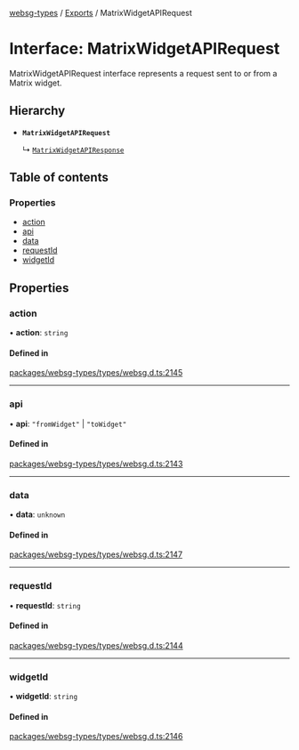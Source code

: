[websg-types](../README.md) / [Exports](../modules.md) / MatrixWidgetAPIRequest

# Interface: MatrixWidgetAPIRequest

MatrixWidgetAPIRequest interface represents a request sent to or from a Matrix widget.

## Hierarchy

- **`MatrixWidgetAPIRequest`**

  ↳ [`MatrixWidgetAPIResponse`](MatrixWidgetAPIResponse.md)

## Table of contents

### Properties

- [action](MatrixWidgetAPIRequest.md#action)
- [api](MatrixWidgetAPIRequest.md#api)
- [data](MatrixWidgetAPIRequest.md#data)
- [requestId](MatrixWidgetAPIRequest.md#requestid)
- [widgetId](MatrixWidgetAPIRequest.md#widgetid)

## Properties

### action

• **action**: `string`

#### Defined in

[packages/websg-types/types/websg.d.ts:2145](https://github.com/matrix-org/thirdroom/blob/1005fb3d/packages/websg-types/types/websg.d.ts#L2145)

___

### api

• **api**: ``"fromWidget"`` \| ``"toWidget"``

#### Defined in

[packages/websg-types/types/websg.d.ts:2143](https://github.com/matrix-org/thirdroom/blob/1005fb3d/packages/websg-types/types/websg.d.ts#L2143)

___

### data

• **data**: `unknown`

#### Defined in

[packages/websg-types/types/websg.d.ts:2147](https://github.com/matrix-org/thirdroom/blob/1005fb3d/packages/websg-types/types/websg.d.ts#L2147)

___

### requestId

• **requestId**: `string`

#### Defined in

[packages/websg-types/types/websg.d.ts:2144](https://github.com/matrix-org/thirdroom/blob/1005fb3d/packages/websg-types/types/websg.d.ts#L2144)

___

### widgetId

• **widgetId**: `string`

#### Defined in

[packages/websg-types/types/websg.d.ts:2146](https://github.com/matrix-org/thirdroom/blob/1005fb3d/packages/websg-types/types/websg.d.ts#L2146)
